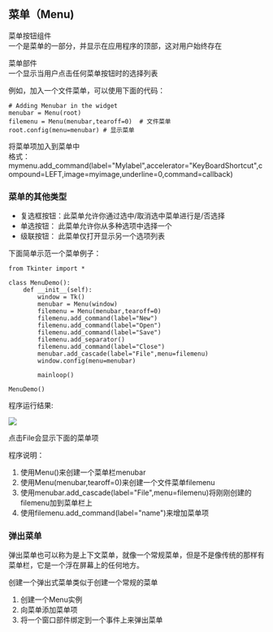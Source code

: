 ## 菜单（Menu) ##
菜单按钮组件  
一个是菜单的一部分，并显示在应用程序的顶部，这对用户始终存在  

菜单部件  
一个显示当用户点击任何菜单按钮时的选择列表  

例如，加入一个文件菜单，可以使用下面的代码：  

	# Adding Menubar in the widget  
	menubar = Menu(root)
	filemenu = Menu(menubar,tearoff=0)  # 文件菜单
	root.config(menu=menubar) # 显示菜单

将菜单项加入到菜单中  
格式：  
mymenu.add_command(label="Mylabel",accelerator="KeyBoardShortcut",compound=LEFT,image=myimage,underline=0,command=callback)

### 菜单的其他类型 ###
* 复选框按钮：此菜单允许你通过选中/取消选中菜单进行是/否选择
* 单选按钮： 此菜单允许你从多种选项中选择一个  
* 级联按钮： 此菜单仅打开显示另一个选项列表   

下面简单示范一个菜单例子：

	from Tkinter import *
	
	class MenuDemo():
	    def __init__(self):
	        window = Tk()
	        menubar = Menu(window)
	        filemenu = Menu(menubar,tearoff=0)
	        filemenu.add_command(label="New")
	        filemenu.add_command(label="Open")
	        filemenu.add_command(label="Save")
	        filemenu.add_separator()
	        filemenu.add_command(label="Close")
	        menubar.add_cascade(label="File",menu=filemenu)
	        window.config(menu=menubar)
	
	        mainloop()
	
	MenuDemo()

程序运行结果:

![](http://i.imgur.com/gIs7d3c.png)

点击File会显示下面的菜单项

程序说明：  
1. 使用Menu()来创建一个菜单栏menubar  
2. 使用Menu(menubar,tearoff=0)来创建一个文件菜单filemenu     
3. 使用menubar.add_cascade(label="File",menu=filemenu)将刚刚创建的filemenu加到菜单栏上   
4. 使用filemenu.add_command(label="name")来增加菜单项  


### 弹出菜单 ###
弹出菜单也可以称为是上下文菜单，就像一个常规菜单，但是不是像传统的那样有菜单栏，它是一个浮在屏幕上的任何地方。  

创建一个弹出式菜单类似于创建一个常规的菜单  
1. 创建一个Menu实例  
2. 向菜单添加菜单项  
3. 将一个窗口部件绑定到一个事件上来弹出菜单  


